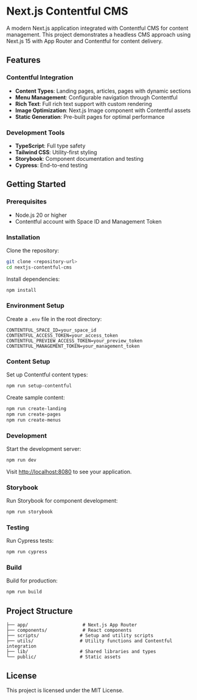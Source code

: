 # Next.js Contentful CMS

A modern Next.js application integrated with Contentful CMS for content management. This project demonstrates a headless CMS approach using Next.js 15 with App Router and Contentful for content delivery.

## Features

### Contentful Integration
- **Content Types**: Landing pages, articles, pages with dynamic sections
- **Menu Management**: Configurable navigation through Contentful
- **Rich Text**: Full rich text support with custom rendering
- **Image Optimization**: Next.js Image component with Contentful assets
- **Static Generation**: Pre-built pages for optimal performance

### Development Tools
- **TypeScript**: Full type safety
- **Tailwind CSS**: Utility-first styling
- **Storybook**: Component documentation and testing
- **Cypress**: End-to-end testing

## Getting Started

### Prerequisites
- Node.js 20 or higher
- Contentful account with Space ID and Management Token

### Installation

Clone the repository:
```bash
git clone <repository-url>
cd nextjs-contentful-cms
```

Install dependencies:
```bash
npm install
```

### Environment Setup

Create a `.env` file in the root directory:
```env
CONTENTFUL_SPACE_ID=your_space_id
CONTENTFUL_ACCESS_TOKEN=your_access_token
CONTENTFUL_PREVIEW_ACCESS_TOKEN=your_preview_token
CONTENTFUL_MANAGEMENT_TOKEN=your_management_token
```

### Content Setup

Set up Contentful content types:
```bash
npm run setup-contentful
```

Create sample content:
```bash
npm run create-landing
npm run create-pages
npm run create-menus
```

### Development

Start the development server:
```bash
npm run dev
```

Visit [http://localhost:8080](http://localhost:8080) to see your application.

### Storybook

Run Storybook for component development:
```bash
npm run storybook
```

### Testing

Run Cypress tests:
```bash
npm run cypress
```

### Build

Build for production:
```bash
npm run build
```

## Project Structure

```
├── app/                    # Next.js App Router
├── components/             # React components
├── scripts/               # Setup and utility scripts
├── utils/                 # Utility functions and Contentful integration
├── lib/                   # Shared libraries and types
└── public/                # Static assets
```

## License

This project is licensed under the MIT License.

